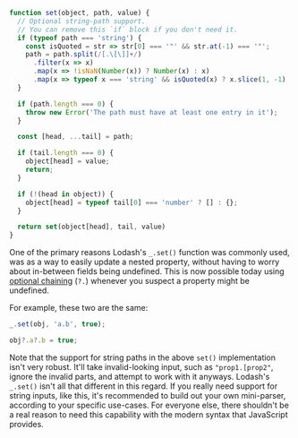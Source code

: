 ```javascript
function set(object, path, value) {
  // Optional string-path support.
  // You can remove this `if` block if you don't need it.
  if (typeof path === 'string') {
    const isQuoted = str => str[0] === '"' && str.at(-1) === '"';
    path = path.split(/[.\[\]]+/)
      .filter(x => x)
      .map(x => !isNaN(Number(x)) ? Number(x) : x)
      .map(x => typeof x === 'string' && isQuoted(x) ? x.slice(1, -1) : x);
  }

  if (path.length === 0) {
    throw new Error('The path must have at least one entry in it');
  }

  const [head, ...tail] = path;

  if (tail.length === 0) {
    object[head] = value;
    return;
  }

  if (!(head in object)) {
    object[head] = typeof tail[0] === 'number' ? [] : {};
  }

  return set(object[head], tail, value)
}
```

One of the primary reasons Lodash's `_.set()` function was commonly used, was as a way to easily update a nested property, without having to worry about in-between fields being undefined. This is now possible today using [optional chaining](https://developer.mozilla.org/en-US/docs/Web/JavaScript/Reference/Operators/Optional_chaining) (`?.`) whenever you suspect a property might be undefined.

For example, these two are the same:

```javascript
_.set(obj, 'a.b', true);

obj?.a?.b = true;
```

Note that the support for string paths in the above `set()` implementation isn't very robust. It'll take invalid-looking input, such as `"prop1.[prop2"`, ignore the invalid parts, and attempt to work with it anyways. Lodash's `_.set()` isn't all that different in this regard. If you really need support for string inputs, like this, it's recommended to build out your own mini-parser, according to your specific use-cases. For everyone else, there shouldn't be a real reason to need this capability with the modern syntax that JavaScript provides.
